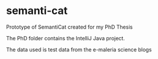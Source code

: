# semanti-cat
Prototype of SemantiCat created for my PhD Thesis

The PhD folder contains the IntelliJ Java project.

The data used is test data from the e-maleria science blogs
